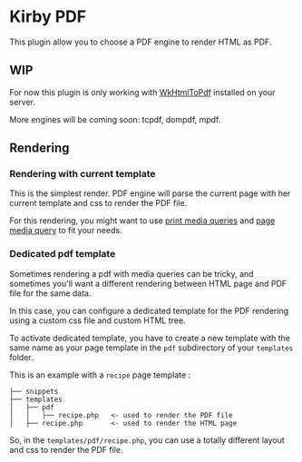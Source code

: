 # Kirby PDF

This plugin allow you to choose a PDF engine to render HTML as PDF.

## WIP

For now this plugin is only working with [WkHtmlToPdf](https://wkhtmltopdf.org/) installed on your server.

More engines will be coming soon: tcpdf, dompdf, mpdf.

## Rendering

### Rendering with current template

This is the simplest render. PDF engine will parse the current page with her current template and css to render the PDF
file.

For this rendering, you might want to use [print media queries](https://developer.mozilla.org/en-US/docs/Web/CSS/@media)
and [page media query](https://developer.mozilla.org/fr/docs/Web/CSS/@page) to fit your needs.

### Dedicated pdf template

Sometimes rendering a pdf with media queries can be tricky, and sometimes you'll want a different rendering between HTML
page and PDF file for the same data.

In this case, you can configure a dedicated template for the PDF rendering using a custom css file and custom HTML tree.

To activate dedicated template, you have to create a new template with the same name as your page template in
the ``pdf``
subdirectory of your ``templates`` folder.

This is an example with a ``recipe`` page template :

```
├── snippets
├── templates
│   ├── pdf
│   │   ├── recipe.php   <- used to render the PDF file
│   ├── recipe.php       <- used to render the HTML page
```

So, in the ``templates/pdf/recipe.php``, you can use a totally different layout and css to render the PDF file.

